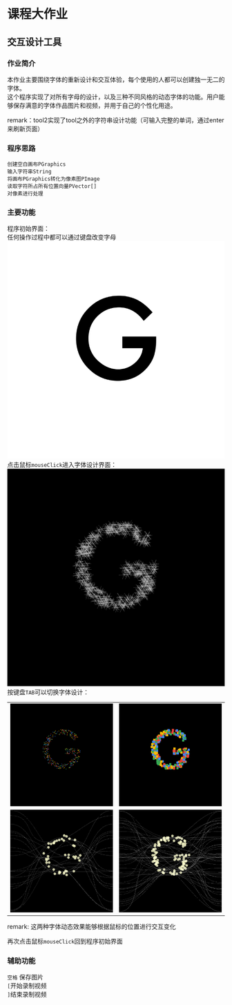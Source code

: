 # 课程大作业
## 交互设计工具

### 作业简介

本作业主要围绕字体的重新设计和交互体验，每个使用的人都可以创建独一无二的字体。  
这个程序实现了对所有字母的设计，以及三种不同风格的动态字体的功能。用户能够保存满意的字体作品图片和视频，并用于自己的个性化用途。  

remark：tool2实现了tool之外的字符串设计功能（可输入完整的单词，通过enter来刷新页面）

### 程序思路

  	创建空白画布PGraphics
  	输入字符串String
  	将画布PGraphics转化为像素图PImage
  	读取字符所占所有位置向量PVector[]
  	对像素进行处理

### 主要功能

程序初始界面：  
任何操作过程中都可以通过键盘改变字母  
![image](https://github.com/forexample7/518370910116-WANGJENNY/blob/main/%5B%E7%AC%AC%E4%B9%9D%E6%AC%A1%E4%BD%9C%E4%B8%9A%EF%BC%9A%E5%A4%A7%E4%BD%9C%E4%B8%9A%5D/tool/display0.png)  
点击鼠标``mouseClick``进入字体设计界面：  
![image](https://github.com/forexample7/518370910116-WANGJENNY/blob/main/%5B%E7%AC%AC%E4%B9%9D%E6%AC%A1%E4%BD%9C%E4%B8%9A%EF%BC%9A%E5%A4%A7%E4%BD%9C%E4%B8%9A%5D/tool/display1.png)  
按键盘``TAB``可以切换字体设计：  
<table>
	<tr>
		<td>
			<img src=https://github.com/forexample7/518370910116-WANGJENNY/blob/main/%5B%E7%AC%AC%E4%B9%9D%E6%AC%A1%E4%BD%9C%E4%B8%9A%EF%BC%9A%E5%A4%A7%E4%BD%9C%E4%B8%9A%5D/tool/display2.png border=0>
		</td>
		<td>
			<img src=https://github.com/forexample7/518370910116-WANGJENNY/blob/main/%5B%E7%AC%AC%E4%B9%9D%E6%AC%A1%E4%BD%9C%E4%B8%9A%EF%BC%9A%E5%A4%A7%E4%BD%9C%E4%B8%9A%5D/tool/display3.png border=0>
		</td>
	</tr>
	<tr>
	<td>
			<img src=https://github.com/forexample7/518370910116-WANGJENNY/blob/main/%5B%E7%AC%AC%E4%B9%9D%E6%AC%A1%E4%BD%9C%E4%B8%9A%EF%BC%9A%E5%A4%A7%E4%BD%9C%E4%B8%9A%5D/tool/display4.png border=0>
		</td>
		<td>
			<img src=https://github.com/forexample7/518370910116-WANGJENNY/blob/main/%5B%E7%AC%AC%E4%B9%9D%E6%AC%A1%E4%BD%9C%E4%B8%9A%EF%BC%9A%E5%A4%A7%E4%BD%9C%E4%B8%9A%5D/tool/display5.png border=0>
		</td>
	</tr>
</table>  
remark: 这两种字体动态效果能够根据鼠标的位置进行交互变化

再次点击鼠标``mouseClick``回到程序初始界面  

### 辅助功能
``空格`` 保存图片  
``[``开始录制视频  
``]``结束录制视频  
